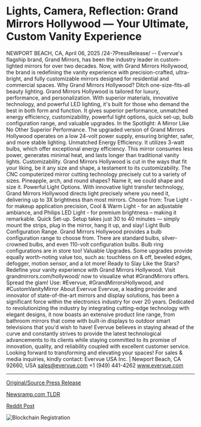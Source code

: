# Lights, Camera, Reflection: Grand Mirrors Hollywood — Your Ultimate, Custom Vanity Experience

NEWPORT BEACH, CA, April 06, 2025 /24-7PressRelease/ -- Evervue's flagship brand, Grand Mirrors, has been the industry leader in custom-lighted mirrors for over two decades. Now, with Grand Mirrors Hollywood, the brand is redefining the vanity experience with precision-crafted, ultra-bright, and fully customizable mirrors designed for residential and commercial spaces.  Why Grand Mirrors Hollywood?  Ditch one-size-fits-all beauty lighting. Grand Mirrors Hollywood is tailored for luxury, performance, and personalization. With superior materials, innovative technology, and powerful LED lighting, it's built for those who demand the best in both form and function. It gives superior performance, unmatched energy efficiency, customizability, powerful light options, quick set-up, bulb configuration range, and valuable upgrades.   In the Spotlight: A Mirror Like No Other  Superior Performance.  The upgraded version of Grand Mirrors Hollywood operates on a low 24-volt power supply, ensuring brighter, safer, and more stable lighting.  Unmatched Energy Efficiency. It utilizes 3-watt bulbs, which offer exceptional energy efficiency. This mirror consumes less power, generates minimal heat, and lasts longer than traditional vanity lights.  Customizability. Grand Mirrors Hollywood is cut in the ways that fit your liking, be it any size and shape, a testament to its customizability. The CNC computerized mirror cutting technology precisely cut to a variety of sizes. Pineapple, arch, and round shapes? Name it, we could shape and size it.   Powerful Light Options. With innovative light transfer technology, Grand Mirrors Hollywood directs light precisely where you need it, delivering up to 3X brightness than most mirrors. Choose from: True Light - for makeup application precision, Cool & Warm Light - for an adjustable ambiance, and Philips LED Light - for premium brightness – making it remarkable.  Quick Set-up. Setup takes just 30 to 40 minutes — simply mount the strips, plug in the mirror, hang it up, and slay!  Light Bulb Configuration Range. Grand Mirrors Hollywood provides a bulb configuration range to choose from. There are standard bulbs, silver-crowned bulbs, and even 110-volt configuration bulbs. Bulb ring configurations are in store too!  Valuable Upgrades. Some upgrades provide equally worth-noting value too, such as: touchless on & off, beveled edges, defogger, motion sensor, and a lot more!   Ready to Slay Like the Stars?  Redefine your vanity experience with Grand Mirrors Hollywood. Visit grandmirrors.com/hollywood/ now to visualize what #GrandMirrors offers.  Spread the glam! Use: #Evervue, #GrandMirrorsHollywood, and #CustomVanityMirror  About Evervue Evervue, a leading provider and innovator of state-of-the-art mirrors and display solutions, has been a significant force within the electronics industry for over 20 years. Dedicated to revolutionizing the industry by integrating cutting-edge technology with elegant designs, it now boasts an extensive product line range, from bathroom mirrors that come with built-in displays to outdoor smart televisions that you'd wish to have!  Evervue believes in staying ahead of the curve and constantly strives to provide the latest technological advancements to its clients while staying committed to its promise of innovation, quality, and reliability coupled with excellent customer service. Looking forward to transforming and elevating your spaces!  For sales & media inquiries, kindly contact:   Evervue USA Inc. | Newport Beach, CA 92660, USA sales@evervue.com +1 (949) 441-4262 www.evervue.com 

---

[Original/Source Press Release](https://www.24-7pressrelease.com/press-release/521458/lights-camera-reflection-grand-mirrors-hollywood-your-ultimate-custom-vanity-experience)
                    

[Newsramp.com TLDR](https://newsramp.com/curated-news/grand-mirrors-hollywood-redefining-vanity-experience-with-precision-crafted-mirrors/d6fd5056c70614c80dc8202c6f769cf8) 

 



[Reddit Post](https://www.reddit.com/r/technology_press/comments/1jsofj7/grand_mirrors_hollywood_redefining_vanity/) 



![Blockchain Registration](https://cdn.newsramp.app/24-7PressRelease/qrcode/254/6/riftZFfB.webp)